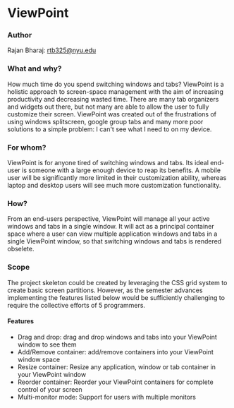 # ViewPoint

### Author 
Rajan Bharaj: rtb325@nyu.edu

### What and why?
How much time do you spend switching windows and tabs? ViewPoint is a holistic approach to screen-space management with the aim of increasing productivity and decreasing wasted time. There are many tab organizers and widgets out there, but not many are able to allow the user to fully customize their screen. ViewPoint was created out of the frustrations of using windows splitscreen, google group tabs and many more poor solutions to a simple problem: I can't see what I need to on my device. 

### For whom?
ViewPoint is for anyone tired of switching windows and tabs. Its ideal end-user is someone with a large enough device to reap its benefits. A mobile user will be significantly more limited in their customization ability, whereas laptop and desktop users will see much more customization functionality. 

### How?
From an end-users perspective, ViewPoint will manage all your active windows and tabs in a single window. It will act as a principal container space where a user can view multiple application windows and tabs in a single ViewPoint window, so that switching windows and tabs is rendered obselete. 

### Scope
The project skeleton could be created by leveraging the CSS grid system to create basic screen partitions. However, as the semester advances implementing the features listed below would be sufficiently challenging to require the collective efforts of 5 programmers. 

#### Features
- Drag and drop: drag and drop windows and tabs into your ViewPoint window to see them
- Add/Remove container: add/remove containers into your ViewPoint window space
- Resize container: Resize any application, window or tab container in your ViewPoint window
- Reorder container: Reorder your ViewPoint containers for complete control of your screen
- Multi-monitor mode: Support for users with multiple monitors